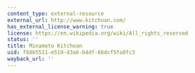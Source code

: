 ```yaml
---
content_type: external-resource
external_url: http://www.kitchoan.com/
has_external_license_warning: true
license: https://en.wikipedia.org/wiki/All_rights_reserved
status: ''
title: Minamoto Kitchoan
uid: f68b5511-e519-43a6-b4df-66dcf5fa0fc3
wayback_url: ''
---
```


